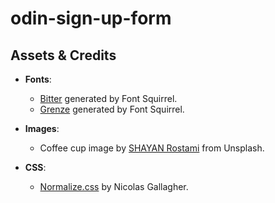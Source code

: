 # odin-sign-up-form

## Assets & Credits

- **Fonts**:
  - [Bitter](https://www.fontsquirrel.com/fonts/bitter) generated by Font Squirrel.
  - [Grenze](https://www.fontsquirrel.com/fonts/grenze) generated by Font Squirrel.

- **Images**:
  - Coffee cup image by [SHAYAN Rostami](https://unsplash.com/photos/a-cup-of-coffee-sitting-on-top-of-a-wooden-table-R4O38kNBSvs) from Unsplash.

- **CSS**:
  - [Normalize.css](https://necolas.github.io/normalize.css/8.0.1/normalize.css) by Nicolas Gallagher.
